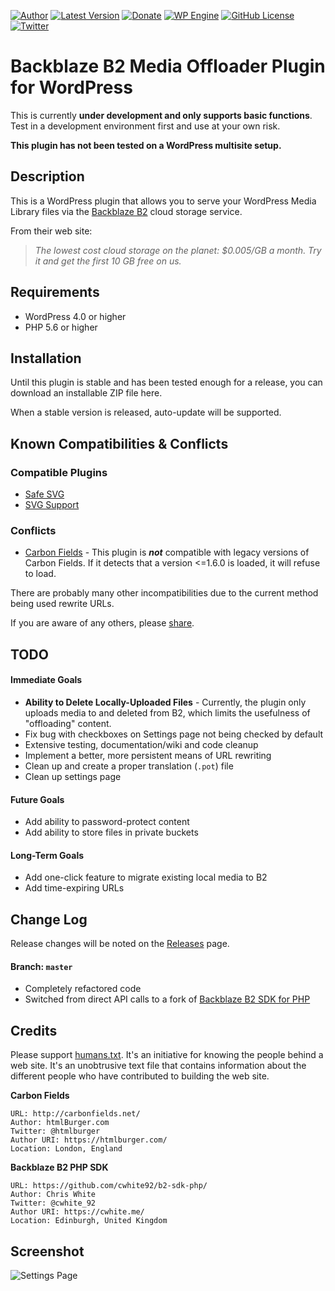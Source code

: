 [![Author](https://img.shields.io/badge/author-Daniel%20M.%20Hendricks-blue.svg?colorB=9900cc )](https://www.danhendricks.com)
[![Latest Version](https://img.shields.io/github/release/dmhendricks/backblaze-media-offloader.svg)](https://github.com/dmhendricks/backblaze-media-offloader/releases)
[![Donate](https://img.shields.io/badge/Donate-PayPal-green.svg)](https://paypal.me/danielhendricks)
[![WP Engine](https://img.shields.io/badge/WP%20Engine-Compatible-orange.svg)](http://bit.ly/WPEnginePlans)
[![GitHub License](https://img.shields.io/badge/license-GPLv2-yellow.svg)](https://raw.githubusercontent.com/dmhendricks/backblaze-media-offloader/master/LICENSE)
[![Twitter](https://img.shields.io/twitter/url/https/github.com/dmhendricks/backblaze-media-offloader.svg?style=social)](https://twitter.com/danielhendricks)

# Backblaze B2 Media Offloader Plugin for WordPress

This is currently **under development and only supports basic functions**. Test in a development environment first and use at your own risk.

**This plugin has not been tested on a WordPress multisite setup.**

## Description

This is a WordPress plugin that allows you to serve your WordPress Media Library files via the [Backblaze B2](https://www.backblaze.com/b2/cloud-storage.html#af9kre) cloud storage service.

From their web site:

> *The lowest cost cloud storage on the planet: $0.005/GB a month. Try it and get the first 10 GB free on us.*

## Requirements

* WordPress 4.0 or higher
* PHP 5.6 or higher

## Installation

Until this plugin is stable and has been tested enough for a release, you can download an installable ZIP file here.

When a stable version is released, auto-update will be supported.

## Known Compatibilities & Conflicts

### Compatible Plugins

* [Safe SVG](https://wordpress.org/plugins/safe-svg/)
* [SVG Support](https://wordpress.org/plugins/svg-support/)

### Conflicts

* [Carbon Fields](https://wordpress.org/plugins/carbon-fields/) - This plugin is **_not_** compatible with legacy versions of Carbon Fields. If it detects that a version <=1.6.0 is loaded, it will refuse to load.

There are probably many other incompatibilities due to the current method being used rewrite URLs.

If you are aware of any others, please [share](https://github.com/dmhendricks/backblaze-media-offloader/issues).

## TODO

#### Immediate Goals

* **Ability to Delete Locally-Uploaded Files** - Currently, the plugin only uploads media to and deleted from B2, which limits the usefulness of "offloading" content.
* Fix bug with checkboxes on Settings page not being checked by default
* Extensive testing, documentation/wiki and code cleanup
* Implement a better, more persistent means of URL rewriting
* Clean up and create a proper translation (`.pot`) file
* Clean up settings page

#### Future Goals

* Add ability to password-protect content
* Add ability to store files in private buckets

#### Long-Term Goals

* Add one-click feature to migrate existing local media to B2
* Add time-expiring URLs

## Change Log

Release changes will be noted on the [Releases](https://github.com/dmhendricks/backblaze-media-offloader/releases) page.

#### Branch: `master`

* Completely refactored code
* Switched from direct API calls to a fork of [Backblaze B2 SDK for PHP](https://github.com/cwhite92/b2-sdk-php/)

## Credits

Please support [humans.txt](http://humanstxt.org/). It's an initiative for knowing the people behind a web site. It's an unobtrusive text file that contains information about the different people who have contributed to building the web site.

**Carbon Fields**

	URL: http://carbonfields.net/
	Author: htmlBurger.com
	Twitter: @htmlburger
	Author URI: https://htmlburger.com/
	Location: London, England

**Backblaze B2 PHP SDK**

	URL: https://github.com/cwhite92/b2-sdk-php/
	Author: Chris White
	Twitter: @cwhite_92
	Author URI: https://cwhite.me/
	Location: Edinburgh, United Kingdom

## Screenshot

![Settings Page](https://raw.githubusercontent.com/dmhendricks/backblaze-media-offloader/master/assets/screenshot-1.png "Settings Page")
